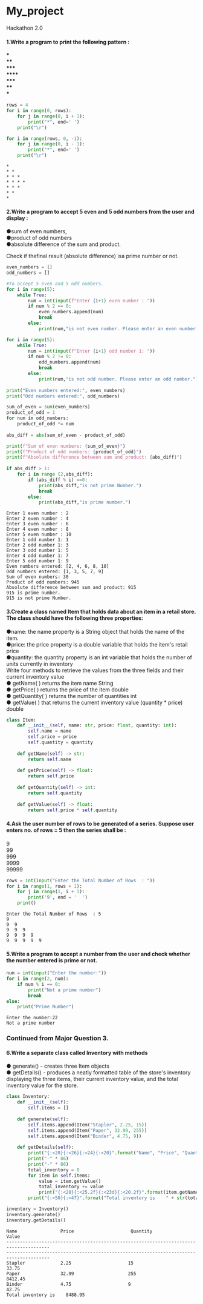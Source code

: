 # My_project
Hackathon 2.0



#### 1.Write a program to print the following pattern :
<b>
* <br>
** <br>
*** <br>
**** <br>
*** <br>
** <br>
* <br>
</b>




```python
rows = 4
for i in range(0, rows):
    for j in range(0, i + 1):
        print("*", end=' ')
    print("\r")

for i in range(rows, 0, -1):
    for j in range(0, i - 1):
        print("*", end=' ')
    print("\r")
```

    * 
    * * 
    * * * 
    * * * * 
    * * * 
    * * 
    * 
    


#### 2.Write a program to accept 5 even and 5 odd numbers from the user and display :<br>
●sum of even numbers, <br>
●product of odd numbers <br>
●absolute difference of the sum and product. <br>

Check if thefinal result (absolute difference) isa prime number or not.


```python
even_numbers = [] 
odd_numbers = [] 

#To accept 5 even and 5 odd numbers. 
for i in range(5): 
    while True: 
        num = int(input(f"Enter {i+1} even number : ")) 
        if num % 2 == 0: 
            even_numbers.append(num) 
            break 
        else: 
            print(num,"is not even number. Please enter an even number.") 

for i in range(5): 
    while True: 
        num = int(input(f"Enter {i+1} odd number 1: ")) 
        if num % 2 != 0: 
            odd_numbers.append(num) 
            break 
        else: 
            print(num,"is not odd number. Please enter an odd number.") 
                         
print("Even numbers entered:", even_numbers) 
print("Odd numbers entered:", odd_numbers) 

sum_of_even = sum(even_numbers)  
product_of_odd = 1 
for num in odd_numbers: 
    product_of_odd *= num 
     
abs_diff = abs(sum_of_even - product_of_odd) 

print(f"Sum of even numbers: {sum_of_even}") 
print(f"Product of odd numbers: {product_of_odd}") 
print(f"Absolute difference between sum and product: {abs_diff}") 
 
if abs_diff > 1: 
    for i in range (2,abs_diff): 
        if (abs_diff % i) ==0: 
            print(abs_diff,"is not prime Number.") 
            break 
        else: 
            print(abs_diff,"is prime number.")

```

    Enter 1 even number : 2
    Enter 2 even number : 4
    Enter 3 even number : 6
    Enter 4 even number : 8
    Enter 5 even number : 10
    Enter 1 odd number 1: 1
    Enter 2 odd number 1: 3
    Enter 3 odd number 1: 5
    Enter 4 odd number 1: 7
    Enter 5 odd number 1: 9
    Even numbers entered: [2, 4, 6, 8, 10]
    Odd numbers entered: [1, 3, 5, 7, 9]
    Sum of even numbers: 30
    Product of odd numbers: 945
    Absolute difference between sum and product: 915
    915 is prime number.
    915 is not prime Number.
    

#### 3.Create a class named Item that holds data about an item in a retail store. The class should have the following three properties: <br>
●name: the name property is a String object that holds the name of the item. <br>
●price: the price property is a double variable that holds the item's retail price <br>
●quantity: the quantity property is an int variable that holds the number of units currently in inventory <br>
Write four methods to retrieve the values from the three fields and their current inventory value <br>
●	getName( ) returns the item name String <br>
●	getPrice( ) returns the price of the item double <br>
●	getQuantity( ) returns the number of quantities int <br>
●	getValue( ) that returns the current inventory value (quantity * price) double <br>


```python
class Item: 
    def __init__(self, name: str, price: float, quantity: int): 
        self.name = name 
        self.price = price 
        self.quantity = quantity 
    
    def getName(self) -> str: 
        return self.name 
    
    def getPrice(self) -> float: 
        return self.price 
    
    def getQuantity(self) -> int: 
        return self.quantity 
    
    def getValue(self) -> float: 
        return self.price * self.quantity

```

#### 4.Ask the user number of rows to be generated of a series. Suppose user enters no. of rows = 5 then the series shall be :  <br>
9 <br>
99 <br>
999 <br>
9999 <br>
99999 <br>


```python
rows = int(input("Enter the Total Number of Rows  : ")) 
for i in range(1, rows + 1):
    for j in range(1, i + 1):
        print('9', end = '  ')
    print()

```

    Enter the Total Number of Rows  : 5
    9  
    9  9  
    9  9  9  
    9  9  9  9  
    9  9  9  9  9  
    

#### 5.Write a program to accept a number from the user and check whether the number entered is prime or not.


```python
num = int(input("Enter the number:"))
for i in range(2, num):
    if num % i == 0:
        print("Not a prime number")
        break
else:
    print("Prime Number")

```

    Enter the number:22
    Not a prime number
    

### Continued from Major Question 3. 
#### 6.Write a separate class called Inventory with methods 
●	generate()  -  creates three Item objects <br>
●	getDetails() -  produces a neatly formatted table of the store's inventory displaying the three items, their current inventory value, and the total inventory value for the store. <br>



```python
class Inventory:
    def __init__(self):
        self.items = []
        
    def generate(self):
        self.items.append(Item("Stapler", 2.25, 15))
        self.items.append(Item("Paper", 32.99, 255))
        self.items.append(Item("Binder", 4.75, 9))
        
    def getDetails(self):
        print("{:<20}{:<26}{:<24}{:<20}".format("Name", "Price", "Quantity", "Value"))
        print("-" * 86)
        print("-" * 86)
        total_inventory = 0
        for item in self.items:
            value = item.getValue()
            total_inventory += value
            print("{:<20}{:<25.2f}{:<23d}{:<20.2f}".format(item.getName(), item.getPrice(), item.getQuantity(), value))
        print("{:<50}{:<47}".format("Total inventory is    " + str(total_inventory), ""))

inventory = Inventory()
inventory.generate()
inventory.getDetails()

```

    Name                Price                     Quantity                Value               
    --------------------------------------------------------------------------------------
    --------------------------------------------------------------------------------------
    Stapler             2.25                     15                     33.75               
    Paper               32.99                    255                    8412.45             
    Binder              4.75                     9                      42.75               
    Total inventory is    8488.95                                                                    
    


```python

```


```python

```
